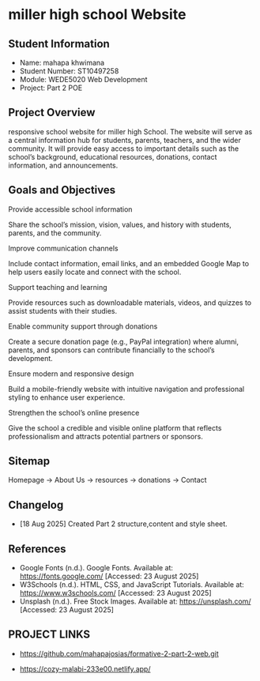 # miller high school Website

## Student Information
- Name: mahapa khwimana
- Student Number: ST10497258
- Module: WEDE5020 Web Development
- Project: Part 2 POE

## Project Overview
responsive school website for miller high School. The website will serve as a central information hub for students, parents, teachers, and the wider community. It will provide easy access to important details such as the school’s background, educational resources, donations, contact information, and announcements.

## Goals and Objectives
Provide accessible school information

Share the school’s mission, vision, values, and history with students, parents, and the community.

Improve communication channels

Include contact information, email links, and an embedded Google Map to help users easily locate and connect with the school.

Support teaching and learning

Provide resources such as downloadable materials, videos, and quizzes to assist students with their studies.

Enable community support through donations

Create a secure donation page (e.g., PayPal integration) where alumni, parents, and sponsors can contribute financially to the school’s development.

Ensure modern and responsive design

Build a mobile-friendly website with intuitive navigation and professional styling to enhance user experience.

Strengthen the school’s online presence

Give the school a credible and visible online platform that reflects professionalism and attracts potential partners or sponsors.

## Sitemap
Homepage → About Us → resources → donations → Contact

## Changelog
- [18 Aug 2025] Created Part 2 structure,content and style sheet.

## References
- Google Fonts (n.d.). Google Fonts. Available at: https://fonts.google.com/ [Accessed: 23 August 2025]
- W3Schools (n.d.). HTML, CSS, and JavaScript Tutorials. Available at: https://www.w3schools.com/ [Accessed: 23 August 2025]
- Unsplash (n.d.). Free Stock Images. Available at: https://unsplash.com/ [Accessed: 23 August 2025]

## PROJECT LINKS
- https://github.com/mahapajosias/formative-2-part-2-web.git

- https://cozy-malabi-233e00.netlify.app/
